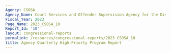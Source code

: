 ```yaml
---
Agency: CSOSA
Agency_Name: Court Services and Offender Supervision Agency for the District of Columbia
Fiscal_Year: 2023
Page_Name: 2023_CSOSA_10
Report_Id: '10'
layout: congressional-reports
permalink: /resources/congressional-reports/2023_CSOSA_10
title: Agency Quarterly High-Priorty Program Report
---
```

